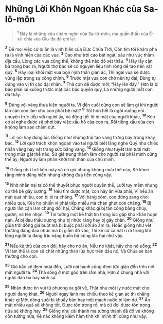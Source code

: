 # Những Lời Khôn Ngoan Khác của Sa-lô-môn

> <sup><b>1</b></sup> Ðây là những câu châm ngôn của Sa-lô-môn, mà quần thần của Ê-xê-chia vua Giu-đa đã ghi lại:
>

<sup><b>2</b></sup> Ðể mọi việc cứ bí ẩn là vinh hiển của Ðức Chúa Trời, Còn tìm tòi khám phá ra là vinh hiển của các vua. <sup><b>3</b></sup> Cao như trời cao bát ngát, sâu như vực thẳm địa cầu, Lòng các vua cũng thế, không thể nào dò xét thấu. <sup><b>4</b></sup> Hãy lấy cặn bã trong bạc ra, Người thợ bạc sẽ có nguyên liệu tinh ròng để tạo nên vật quý. <sup><b>5</b></sup> Hãy loại khỏi mặt vua bọn nịnh thần gian ác, Thì ngai vua sẽ được vững lập trong sự công chính. <sup><b>6</b></sup> Trước mặt vua con chớ nên tự đại, Ðừng tự đứng vào vị trí các đại nhân. <sup><b>7</b></sup> Thà con để được mời, “Hãy lên đây,” Hơn là bị bảo phải lui xuống trước mặt các bậc quyền quý, Là những người mắt con đã thấy.

<sup><b>8</b></sup> Ðừng vội vàng thưa kiện người ta, Vì đến cuối cùng con sẽ làm gì khi người lân cận con làm cho con phải bẽ mặt? <sup><b>9</b></sup> Tốt hơn hết là ngồi xuống nói chuyện trực tiếp với người ấy, Và đừng tiết lộ bí mật của người khác, <sup><b>10</b></sup> Kẻo có ai nghe được sẽ phơi bày việc xấu hổ của con ra, Rồi tiếng xấu của con không làm sao chấm dứt.

<sup><b>11</b></sup> Lời nói hay đúng lúc Giống như những trái táo vàng trưng bày trong khay bạc. <sup><b>12</b></sup> Lời quở trách khôn ngoan vào tai người biết lắng nghe Quý như chiếc nhẫn vàng hay vật trang sức bằng vàng. <sup><b>13</b></sup> Giống như tuyết làm tươi mát trong mùa gặt thể nào, Sứ giả trung thành làm cho người sai phái mình cũng thể ấy; Người ấy làm phấn khởi tinh thần của chủ mình.

<sup><b>14</b></sup> Giống như trời kéo mây và có gió nhưng không mưa thế nào, Kẻ khoe rằng mình dâng hiến nhưng không đưa tiền cũng vậy.

<sup><b>15</b></sup> Nhờ nhẫn nại ta có thể thuyết phục người quyền thế, Lưỡi tuy mềm nhưng có thể bẻ gãy xương. <sup><b>16</b></sup> Nếu tìm được mật, con hãy ăn vừa phải, Vì nếu ăn mật quá nhiều, con bị ói ra chăng. <sup><b>17</b></sup> Với hàng xóm, con đừng sang chơi nhiều quá, Kẻo họ phiền vì phải tiếp nhiều mà chán ghét con chăng. <sup><b>18</b></sup> Bị người lân cận làm chứng dối hại, Chẳng khác gì bị tấn công bằng chùy, gươm, và tên nhọn. <sup><b>19</b></sup> Tin tưởng một kẻ thất tín trong lúc gặp khó khăn hoạn nạn, Ắt bị đau thấu xương như bị nhức răng hay bị gãy chân. <sup><b>20</b></sup> Giống như giữa trời đông giá buốt mà bị buộc phải cởi áo ấm ra, Hoặc giống như vết thương đang đau nhức mà bị giấm đổ vào, Thì kẻ cứ ca hát rỉ rả trong khi lòng người ta đang trĩu nặng buồn bã cũng tác hại như vậy.

<sup><b>21</b></sup> Nếu kẻ thù của con đói, hãy cho nó ăn, Nếu nó khát, hãy cho nó uống; <sup><b>22</b></sup> Vì làm thế là con sẽ chất những than lửa hực trên đầu nó, Và Chúa sẽ ban thưởng cho con.

<sup><b>23</b></sup> Gió bắc sẽ đem mưa đến, Lưỡi nói hành cũng đem tức giận đến trên nét mặt người ta. <sup><b>24</b></sup> Thà sống ở một góc trên rầm nhà, Hơn ở chung nhà với người đàn bà hay sinh sự.

<sup><b>25</b></sup> Nhận được tin vui từ phương xa gởi về, Thật như một ly nước mát cho người đang khát. <sup><b>26</b></sup> Người ngay lành mà chiều theo kẻ gian ác thì chẳng khác gì Một dòng suối bị khuấy bùn hay một mạch nước bị làm dơ. <sup><b>27</b></sup> Ăn mật nhiều quá sẽ không tốt, Ðược tôn trọng rồi mà cứ đòi được tôn trọng nữa sẽ không hay. <sup><b>28</b></sup> Giống như cái thành mà tường thành đã đổ và không còn tường nữa, Kẻ nào không kiềm hãm tính khí mình thì cũng như vậy.

